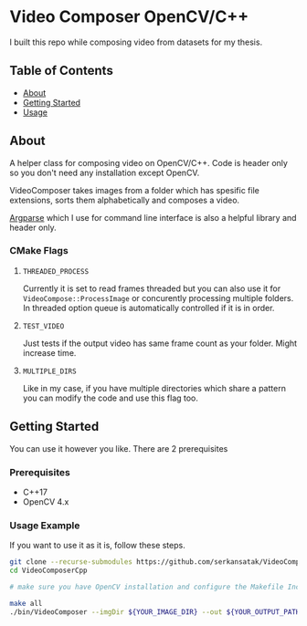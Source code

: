 # Video Composer OpenCV/C++

I built this repo while composing video from datasets for my thesis.

## Table of Contents

- [About](#about)
- [Getting Started](#getting_started)
- [Usage](#usage)

## About <a name = "about"></a>

A helper class for composing video on OpenCV/C++. Code is header only so you don't need any installation except OpenCV.

VideoComposer takes images from a folder which has spesific file extensions, sorts them alphabetically and composes a video.

[Argparse](https://github.com/p-ranav/argparse) which I use for command line interface is also a helpful library and header only.

### CMake Flags

1. ```THREADED_PROCESS```

    Currently it is set to read frames threaded but you can also use it for ```VideoCompose::ProcessImage``` or concurently processing multiple folders. In threaded option queue is automatically controlled if it is in order.
2. ```TEST_VIDEO```

    Just tests if the output video has same frame count as your folder. Might increase time.

3. ```MULTIPLE_DIRS```

    Like in my case, if you have multiple directories which share a pattern you can modify the code and use this flag too.


## Getting Started <a name = "getting_started"></a>

You can use it however you like. There are 2 prerequisites

### Prerequisites

 - C++17
 - OpenCV 4.x

### Usage Example

If you want to use it as it is, follow these steps.

```bash
git clone --recurse-submodules https://github.com/serkansatak/VideoComposerCpp
cd VideoComposerCpp

# make sure you have OpenCV installation and configure the Makefile Includes and Libs for your machine.

make all
./bin/VideoComposer --imgDir ${YOUR_IMAGE_DIR} --out ${YOUR_OUTPUT_PATH} --fps ${DESIRED_FPS}
```

